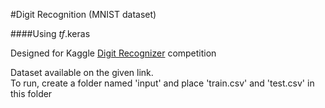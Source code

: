 #Digit Recognition (MNIST dataset)
  
####Using *tf*.keras

Designed for Kaggle [Digit Recognizer](https://www.kaggle.com/c/digit-recognizer) competition  
  
Dataset available on the given link.  
To run, create a folder named 'input' and place 'train.csv' and 'test.csv' in this folder
